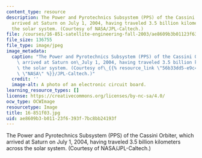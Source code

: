 ```yaml
---
content_type: resource
description: The Power and Pyrotechnics Subsystem (PPS) of the Cassini Orbiter, which
  arrived at Saturn on July 1, 2004, having traveled 3.5 billion kilometers across
  the solar system. (Courtesy of NASA/JPL-Caltech.)
file: /courses/16-851-satellite-engineering-fall-2003/ae8609b3b01123f6393f7bc8bb24193f_c16-851f03.jpg
file_size: 136755
file_type: image/jpeg
image_metadata:
  caption: "The Power and Pyrotechnics Subsystem (PPS) of the Cassini Orbiter, which\
    \ arrived at Saturn on\_July 1, 2004, having traveled 3.5 billion kilometers across\
    \ the solar system. (Courtesy of\_{{% resource_link \"56b33dd5-e9c4-4d55-b48e-cd891c0c748b\"\
    \ \"NASA\" %}}/JPL-Caltech.)"
  credit: ''
  image-alt: A photo of an electronic circuit board.
learning_resource_types: []
license: https://creativecommons.org/licenses/by-nc-sa/4.0/
ocw_type: OCWImage
resourcetype: Image
title: 16-851f03.jpg
uid: ae8609b3-b011-23f6-393f-7bc8bb24193f
---
```

The Power and Pyrotechnics Subsystem (PPS) of the Cassini Orbiter, which arrived at Saturn on July 1, 2004, having traveled 3.5 billion kilometers across the solar system. (Courtesy of NASA/JPL-Caltech.)